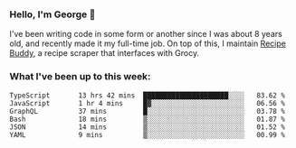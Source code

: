 ### Hello, I'm George 👋

I've been writing code in some form or another since I was about 8 years old, and recently made it my full-time job. On top of this, I maintain [Recipe Buddy](https://github.com/georgegebbett/recipe-buddy), a recipe scraper that interfaces with Grocy.  

<!--
**georgegebbett/georgegebbett** is a ✨ _special_ ✨ repository because its `README.md` (this file) appears on your GitHub profile.

Here are some ideas to get you started:

- 🔭 I’m currently working on ...
- 🌱 I’m currently learning ...
- 👯 I’m looking to collaborate on ...
- 🤔 I’m looking for help with ...
- 💬 Ask me about ...
- 📫 How to reach me: ...
- 😄 Pronouns: ...
- ⚡ Fun fact: ...
-->

### What I've been up to this week:
<!--START_SECTION:waka-->

```text
TypeScript       13 hrs 42 mins  █████████████████████░░░░   83.62 %
JavaScript       1 hr 4 mins     █▓░░░░░░░░░░░░░░░░░░░░░░░   06.56 %
GraphQL          37 mins         █░░░░░░░░░░░░░░░░░░░░░░░░   03.78 %
Bash             18 mins         ▒░░░░░░░░░░░░░░░░░░░░░░░░   01.87 %
JSON             14 mins         ▒░░░░░░░░░░░░░░░░░░░░░░░░   01.52 %
YAML             9 mins          ▒░░░░░░░░░░░░░░░░░░░░░░░░   00.99 %
```

<!--END_SECTION:waka-->
